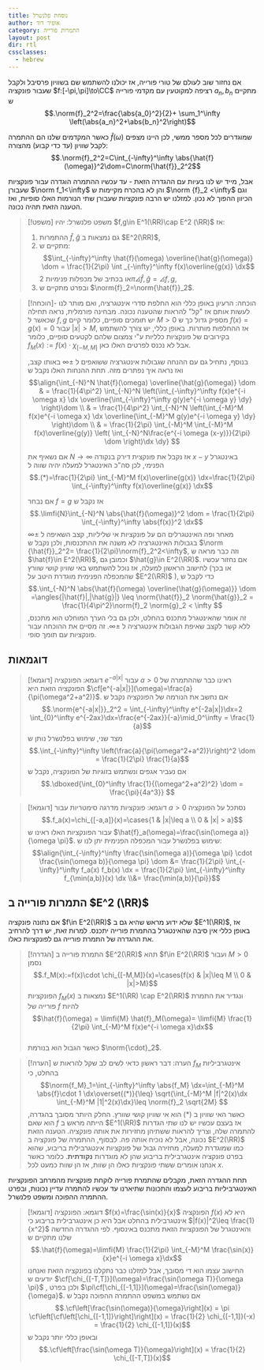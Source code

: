 ```yaml
---
title: נוסחת פלנשרל
author: אופיר דוד
category: התמרות פורייה
layout: post
dir: rtl
cssclasses:
  - hebrew
---
```


אם נחזור שוב לעולם של טורי פורייה, אז יכולנו להשתמש שם בשוויון פרסיבל ולקבל שעבור פונקציה $f:[-\pi,\pi]\to\CC$ רציפה למקוטעין עם מקדמי פורייה $a_n,b_n$ מתקיים ש
$$.\norm{f}_2^2=\frac{\abs{a_0}^2}{2}+ \sum_1^\infty \left(\abs{a_n}^2+\abs{b_n}^2\right)$$

כאשר  המקדמים שלנו הם ההתמרה $\hat{f}(\omega)$ שמוגדרים לכל מספר ממשי, לכן היינו מצפים לקבל שוויון (עד כדי קבוע) מהצורה:
$$.\norm{f}_2^2=C\int_{-\infty}^\infty \abs{\hat{f}(\omega)}^2\dom=C\norm{\hat{f}}_2^2$$

אבל, מייד יש לנו בעיות עם ההגדרה הזאת - עד עכשיו ההתמרה הוגדרה עבור פונקציות שעבורן $\norm f_1<\infty$ והן לא בהכרח מקיימות ש $\norm {f}_2 <\infty$ וגם הכיוון ההפוך לא נכון. למזלנו יש הרבה פונקציות שעבורן שתי הנורמות האלו סופיות, ואז הטענה הזאת תהיה נכונה.

> [!משפט] משפט פלנשרל:
> יהיו $f,g\in E^1(\RR)\cap E^2 (\RR)$ אז:
> 1. ההתמרות $\hat{f}, \hat{g}$ גם נמצאות ב $E^2(\RR)$,
> 2. מתקיים ש:
>    $$\int_{-\infty}^\infty \hat{f}(\omega) \overline{\hat{g}(\omega)} \dom = \frac{1}{2\pi} \int _{-\infty}^\infty f(x)\overline{g(x)} \dx$$
>    או בכתיב של מכפלות פנימיות $2\pi\angles{\hat{f}, \hat{g}}=\angles{f,g}$,
> 3. ובפרט מתקיים ש $\norm{f}_2=\norm{\hat{f}}_2$.

> [!הוכחה]- הוכחה:
> הרעיון באופן כללי הוא החלפת סדרי אינטגרציה, ואם מותר לנו לעשות אותם אז "קל" להראות שהטענה נכונה. 
> מבחינה פורמלית, נראה תחילה שכאשר ל $f,g$ יש תומכים סופיים, כלומר קיים $M>0$ מספיק גדול כך ש $f(x)=g(x)=0$ עבור $|x|>M$, אז ההחלפות מותרות. באופן כללי, יש צורך להשתמש בקירובים של פונקציות כלליות ע"י צמצום שלהם לקטעים סופיים, כלומר $f_M(x):=f(x)\cdot \chi_{[-M,M]}$ אבל לא נכנס לפרטים האלו כאן.
> 
>בנוסף, נתחיל גם עם ההנחה שגבולות אינטגרציה ששואפים ל $\pm \infty$ באותו קצב, ואז נראה איך נפתרים מזה. תחת ההנחות האלו נקבל ש 
> $$\align{\int_{-N}^N \hat{f}(\omega) \overline{\hat{g}(\omega)} \dom & = \frac{1}{4\pi^2} \int_{-N}^N \left(\int_{-\infty}^\infty f(x)e^{-i \omega x} \dx \overline{\int_{-\infty}^\infty g(y)e^{-i \omega y} \dy} \right)\dom \\ & = \frac{1}{4\pi^2} \int_{-N}^N \left(\int_{-M}^M f(x)e^{-i \omega x} \dx \overline{\int_{-M}^M g(y)e^{-i \omega y} \dy} \right)\dom \\ & = \frac{1}{2\pi} \int_{-M}^M \int_{-M}^M  f(x)\overline{g(y)} \left( \int_{-N}^N\frac{e^{-i \omega (x-y)}}{2\pi} \dom \right)\dx \dy} $$
>
>אם נשאיף את $N\to\infty$ אז נקבל את פונקצית דירק בנקודה $x-y$ באינטגרל הפנימי, לכן סה"כ האינטגרל למעלה יהיה שווה ל
>$$.(*)=\frac{1}{2\pi} \int_{-M}^M f(x)\overline{g(x)} \dx=\frac{1}{2\pi} \int_{-\infty}^\infty f(x)\overline{g(x)} \dx$$
> 
> אם נבחר $f=g$ אז נקבל ש 
> $$.\limfi{N}\int_{-N}^N \abs{\hat{f}(\omega)}^2 \dom = \frac{1}{2\pi} \int_{-\infty}^\infty \abs{f(x)}^2 \dx$$
> מאחר ופה האינטגרלים הם על פונקציות אי שליליות, קצב השאיפה ל $\pm \infty$ בגבולות האינטגרציה לא משנה את ההתכנסות, ולכן נקבל ש $\norm {\hat{f}}_2^2= \frac{1}{2\pi}\norm{f}_2^2<\infty$, וזה כבר מראה ש $\hat{f}\in E^2(\RR)$, וכמובן גם $\hat{g}\in E^2(\RR)$.
> אם נחזור עכשיו לחישוב הראשון למעלה, אז נוכל להשתמש באי שוויון קושי שוורץ (או בכך שהמכפלה הפנימית מוגדרת היטב על $E^2(\RR)$ ), כדי לקבל ש 
> $$.\int_{-N}^N \abs{\hat{f}(\omega) \overline{\hat{g}(\omega)}} \dom =\angles{|\hat{f}|,|\hat{g}|} \leq \norm{\hat{f}}_2 \norm{\hat{g}}_2 = \frac{1}{4\pi^2}\norm{f}_2 \norm{g}_2 < \infty $$
> זה אומר שהאינטגרל מתכנס בהחלט, ולכן גם בלי הערך המוחלט הוא מתכנס, ללא קשר לקצב שאיפת הגבולות אינטגרציה ל $\pm \infty$. זה מסיים את ההוכחה עבור פונקציות עם תומך סופי.

## דוגמאות

> [!דוגמא] דוגמא: הפונקציה $e^{-a|x|}$ עבור $a>0$
> ראינו כבר שההתמרה של הפונקציה הזאת היא $\cf[e^{-a|x|}](\omega)=\frac{a}{\pi(\omega^2+a^2)}$. אם נחשב את הנורמה של הפונקציה נקבל ש
> $$.\norm{e^{-a|x|}}_2^2 = \int_{-\infty}^\infty e^{-2a|x|}\dx=2 \int_{0}^\infty e^{-2ax}\dx=\frac{e^{-2ax}}{-a}\mid_0^\infty = \frac{1}{a}$$
> מצד שני, שימוש בפלנשרל נותן ש
> $$.\int_{-\infty}^\infty \left(\frac{a}{\pi(\omega^2+a^2)}\right)^2 \dom = \frac{1}{2\pi} \frac{1}{a}$$
> אם נעביר אגפים ונשתמש בזוגיות של הפונקציה, נקבל ש
> $$.\dboxed{\int_{0}^\infty \frac{1}{(\omega^2+a^2)^2} \dom = \frac{\pi}{4a^3}} $$  

> [!דוגמא] דוגמא: פונקציות מדרגה סימטריות
> עבור $a>0$ נסתכל על הפונקציה
> $$.f_a(x)=\chi_{[-a,a]}(x)=\cases{1 & |x|\leq a \\ 0 & |x| > a}$$
> עבור הפונקציות האלו ראינו ש $\hat{f}_a(\omega)=\frac{\sin(\omega a)}{\omega \pi}$. שימוש בפלנשרל עבור המכפלה הפנימית יתן לנו ש:
> $$\align{\int_{-\infty}^\infty \frac{\sin(\omega a)}{\omega \pi} \cdot \frac{\sin(\omega b)}{\omega \pi} \dom &= \frac{1}{2\pi} \int_{-\infty}^\infty f_a(x) f_b(x) \dx = \frac{1}{2\pi} \int_{-\infty}^\infty f_{\min(a,b)}(x) \dx \\&= \frac{\min(a,b)}{\pi}}$$


## התמרות פורייה ב $E^2 (\RR)$

אם נתונה פונקציה $f\in E^2(\RR)$ שלא ידוע מראש שהיא גם ב $E^1(\RR)$, אז באופן כללי אין סיבה שהאינטגרל בהתמרת פורייה יתכנס. למרות זאת, יש דרך להרחיב את ההגדרה של התמרת פורייה גם לפונקציות כאלו. 

> [!הגדרה] התמרת פורייה ב $E^2(\RR)$
> תהא $f\in E^2(\RR)$ ועבור $M>0$ נסמן 
> $$.f_M(x):=f(x)\cdot \chi_{[-M,M]}(x)=\cases{f(x) & |x|\leq M \\ 0 & |x|>M}$$
> הפונקציות $f_M(x)$ נמצאות ב $E^1(\RR) \cap E^2(\RR)$ ונגדיר את התמרת פורייה של $f$ להיות
>  $$\hat{f}(\omega) = \limfi{M} \hat{f}_M(\omega)= \limfi{M} \frac{1}{2\pi} \int_{-M}^M f(x)e^{-i \omega x}\dx$$  
>  כאשר הגבול הוא בנורמת $\norm{\cdot}_2$.

> [!הערה] הערה:
> דבר ראשון כדאי לשים לב שקל להראות ש $f_M$ אינטגרביליות בהחלט, כי 
> $$\norm{f_M}_1=\int_{-\infty}^\infty \abs{f_M} \dx=\int_{-M}^M \abs{f}\cdot 1 \dx\overset{(*)}{\leq} \sqrt{\int_{-M}^M |f|^2(x)\dx \int_{-M}^M |1|^2(x)\dx}\leq \norm{f}_2 \sqrt{2M} $$
> כאשר האי שוויון ב $(*)$ הוא אי שוויון קושי שוורץ.
> החלק היותר מסובך בהגדרה, הוא שאם $f$ הייתה מראש ב $E^1(\RR)$ אז בעצם עכשיו יש לנו שתי הגדרות להתמרה שלה, וצריך להראות ששתיהן מחזירות את אותה פונקציה. הטענה הזאת נכונה, אבל לא נוכיח אותה פה.
> לבסוף, ההתמרה של פונקציה ב $E^2(\RR)$ כמו שמוגדרת למעלה, מחזירה גבול של פונקציות אינטגרבילית בריבוע, שהוא בפרט פונקציה אינטגרבילית בריבוע שהן לא מוגדרות **נקודתית**. כלומר כאשר אנחנו אומרים ששתי פונקציות כאלו הן שוות, אז הן שוות כמעט לכל $x$.

תחת ההגדרה הזאת, מקבלים שהתמרת פורייה לוקחת פונקציות מהמרחב הפונקציות האינטגרביליות בריבוע לעצמו והתכונות שתיארנו עד עכשיו להתמרה עדיין נכונות, ובפרט ההתמרה ההפוכה ומשפט פלנשרל.

> [!דוגמא] דוגמא: הפונקציה $f(x)=\frac{\sin(x)}{x}$
> הפונקציה $f(x)$ היא לא אינטגרבילית בהחלט אבל היא כן אינטגרבילית בריבוע כי $|f(x)|^2\leq \frac{1}{x^2}$ והאינטגרל של הפונקציות הזאת מתכנס באינסוף.
> לפי ההגדרה החדשה שלנו מתקיים ש
> $$.\hat{f}(\omega)=\limfi{M} \frac{1}{2\pi} \int_{-M}^M \frac{\sin(x)}{x}e^{-i \omega x}\dx$$
> החישוב עצמו הוא די מסובך, אבל למזלנו כבר נתקלנו בפונקציה הזאת ואנחנו יודעים ש $\cf[\chi_{[-T,T]}](\omega)=\frac{\sin(\omega T)}{\omega \pi}$ , ולכן בפרט  $\pi\cf[\chi_{[-1,1]}](\omega)=\frac{\sin(\omega)}{\omega}$.
> אם נשתמש במשפט ההתמרה ההפוכה נקבל ש
> $$.\cf\left[\frac{\sin(\omega)}{\omega}\right](x) = \pi \cf\left[\cf\left[\chi_{[-1,1]}\right]\right](x) = \frac{1}{2} \chi_{[-1,1]}(-x) = \frac{1}{2} \chi_{[-1,1]}(x)$$
> ובאופן כללי יותר נקבל ש
> $$.\cf\left[\frac{\sin(\omega T)}{\omega}\right](x) = \frac{1}{2} \chi_{[-T,T]}(x)$$

